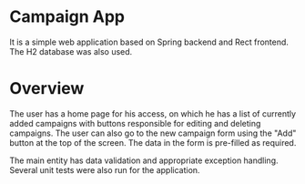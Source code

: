 
# Campaign App
It is a simple web application based on Spring backend and Rect frontend. The H2 database was also used.
# Overview 
The user has a home page for his access, on which he has a list of currently added campaigns with buttons responsible for editing and deleting campaigns. The user can also go to the new campaign form using the "Add" button at the top of the screen. The data in the form is pre-filled as required. 

The main entity has data validation and appropriate exception handling. Several unit tests were also run for the application. 





